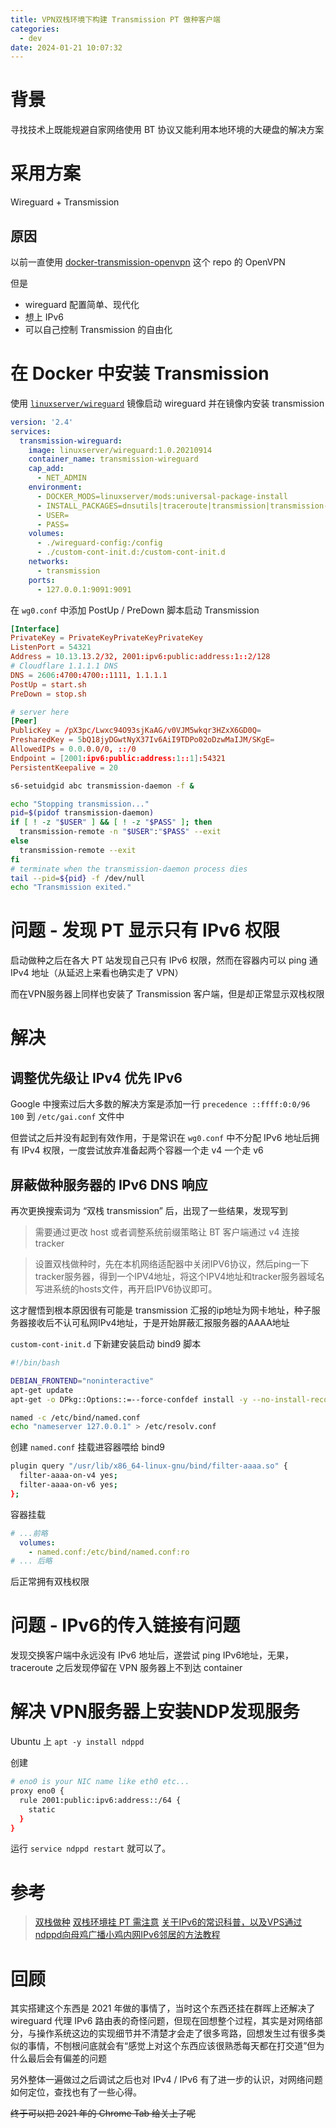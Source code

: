```yaml
---
title: VPN双栈环境下构建 Transmission PT 做种客户端
categories:
  - dev
date: 2024-01-21 10:07:32
---
```


# 背景

寻找技术上既能规避自家网络使用 BT 协议又能利用本地环境的大硬盘的解决方案

# 采用方案

Wireguard + Transmission

<!-- more -->

## 原因

以前一直使用 [docker-transmission-openvpn](https://github.com/haugene/docker-transmission-openvpn) 这个 repo 的 OpenVPN

但是
- wireguard 配置简单、现代化
- 想上 IPv6
- 可以自己控制 Transmission 的自由化

# 在 Docker 中安装 Transmission

使用 [`linuxserver/wireguard`](https://hub.docker.com/r/linuxserver/wireguard)  镜像启动 wireguard 并在镜像内安装 transmission

```yaml docker-compose.yml
version: '2.4'
services:
  transmission-wireguard:
    image: linuxserver/wireguard:1.0.20210914
    container_name: transmission-wireguard
    cap_add:
      - NET_ADMIN
    environment:
      - DOCKER_MODS=linuxserver/mods:universal-package-install
      - INSTALL_PACKAGES=dnsutils|traceroute|transmission|transmission-daemon|transmission-cli
      - USER=
      - PASS=
    volumes:
      - ./wireguard-config:/config
      - ./custom-cont-init.d:/custom-cont-init.d
    networks:
      - transmission
    ports:
      - 127.0.0.1:9091:9091
```

在 `wg0.conf` 中添加 PostUp / PreDown 脚本启动 Transmission

```conf wg0.conf
[Interface]
PrivateKey = PrivateKeyPrivateKeyPrivateKey
ListenPort = 54321
Address = 10.13.13.2/32, 2001:ipv6:public:address:1::2/128
# Cloudflare 1.1.1.1 DNS
DNS = 2606:4700:4700::1111, 1.1.1.1
PostUp = start.sh
PreDown = stop.sh

# server here
[Peer]
PublicKey = /pX3pc/Lwxc94O93sjKaAG/v0VJM5wkqr3HZxX6GD0Q=
PresharedKey = 5bQ18jyDGwtNyX37Iv6AiI9TDPo02oDzwMaIJM/SKgE=
AllowedIPs = 0.0.0.0/0, ::/0
Endpoint = [2001:ipv6:public:address:1::1]:54321
PersistentKeepalive = 20
```

```bash start.sh
s6-setuidgid abc transmission-daemon -f &
```

```bash stop.sh
echo "Stopping transmission..."
pid=$(pidof transmission-daemon)
if [ ! -z "$USER" ] && [ ! -z "$PASS" ]; then
  transmission-remote -n "$USER":"$PASS" --exit
else
  transmission-remote --exit
fi
# terminate when the transmission-daemon process dies
tail --pid=${pid} -f /dev/null
echo "Transmission exited."
```

# 问题 - 发现 PT 显示只有 IPv6 权限

启动做种之后在各大 PT 站发现自己只有 IPv6 权限，然而在容器内可以 ping 通 IPv4 地址（从延迟上来看也确实走了 VPN）

而在VPN服务器上同样也安装了 Transmission 客户端，但是却正常显示双栈权限

# 解决

## 调整优先级让 IPv4 优先 IPv6

Google 中搜索过后大多数的解决方案是添加一行 `precedence ::ffff:0:0/96 100` 到 `/etc/gai.conf` 文件中

但尝试之后并没有起到有效作用，于是常识在 `wg0.conf` 中不分配 IPv6 地址后拥有 IPv4 权限，一度尝试放弃准备起两个容器一个走 v4 一个走 v6

## 屏蔽做种服务器的 IPv6 DNS 响应

再次更换搜索词为 “双栈 transmission” 后，出现了一些结果，发现写到

> 需要通过更改 host 或者调整系统前缀策略让 BT 客户端通过 v4 连接 tracker


> 设置双栈做种时，先在本机网络适配器中关闭IPV6协议，然后ping一下tracker服务器，得到一个IPV4地址，将这个IPV4地址和tracker服务器域名写进系统的hosts文件，再开启IPV6协议即可。


这才醒悟到根本原因很有可能是 transmission 汇报的ip地址为网卡地址，种子服务器接收后不认可私网IPv4地址，于是开始屏蔽汇报服务器的AAAA地址

`custom-cont-init.d` 下新建安装启动 bind9 脚本
```bash start-bind9.sh
#!/bin/bash

DEBIAN_FRONTEND="noninteractive"
apt-get update
apt-get -o DPkg::Options::=--force-confdef install -y --no-install-recommends bind9 bind9-libs bind9-utils

named -c /etc/bind/named.conf
echo "nameserver 127.0.0.1" > /etc/resolv.conf

```

创建 `named.conf` 挂载进容器喂给 bind9

```bash named.conf
plugin query "/usr/lib/x86_64-linux-gnu/bind/filter-aaaa.so" {
  filter-aaaa-on-v4 yes;
  filter-aaaa-on-v6 yes;
};
```

容器挂载

```yaml docker-compose.yml
# ...前略
  volumes:
    - named.conf:/etc/bind/named.conf:ro
# ... 后略
```

后正常拥有双栈权限

# 问题 - IPv6的传入链接有问题

发现交换客户端中永远没有 IPv6 地址后，遂尝试 ping IPv6地址，无果，traceroute 之后发现停留在 VPN 服务器上不到达 container

# 解决 VPN服务器上安装NDP发现服务

Ubuntu 上 `apt -y install ndppd`

创建

```bash /etc/ndppd.conf
# eno0 is your NIC name like eth0 etc...
proxy eno0 {
  rule 2001:public:ipv6:address::/64 {
    static
  }
}
```

运行 `service ndppd restart` 就可以了。


# 参考

> [双栈做种](https://blog.lfalive.top/2021/06/17/PT/#%E5%8F%8C%E6%A0%88%E5%81%9A%E7%A7%8D)
> [双栈环境挂 PT 需注意](https://www.v2ex.com/t/497336)
> [关于IPv6的常识科普，以及VPS通过ndppd向母鸡广播小鸡内网IPv6邻居的方法教程](https://www.nodeseek.com/post-9473-1)

# 回顾

其实搭建这个东西是 2021 年做的事情了，当时这个东西还挂在群晖上还解决了 wireguard 代理 IPv6 路由表的奇怪问题，但现在回想整个过程，其实是对网络部分，与操作系统这边的实现细节并不清楚才会走了很多弯路，回想发生过有很多类似的事情，不刨根问底就会有“感觉上对这个东西应该很熟悉每天都在打交道”但为什么最后会有偏差的问题

另外整体一遍做过之后调试之后也对 IPv4 / IPv6 有了进一步的认识，对网络问题如何定位，查找也有了一些心得。

~~终于可以把 2021 年的 Chrome Tab 给关上了呢~~
